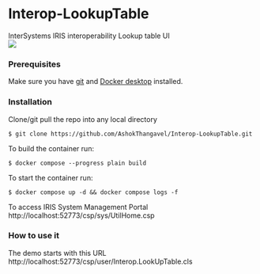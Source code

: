 # Interop-LookupTable
InterSystems IRIS interoperability Lookup table UI    
<img src="https://community.intersystems.com/sites/default/files/inline/images/images/image(12015).png"></img>    
### Prerequisites
Make sure you have [git](https://git-scm.com/book/en/v2/Getting-Started-Installing-Git) and [Docker desktop](https://www.docker.com/products/docker-desktop) installed.
### Installation
Clone/git pull the repo into any local directory   
```
$ git clone https://github.com/AshokThangavel/Interop-LookupTable.git   
```
To build the container run:   
```
$ docker compose --progress plain build
```
To start the container run:     
```
$ docker compose up -d && docker compose logs -f
```
To access IRIS System Management Portal    
http://localhost:52773/csp/sys/UtilHome.csp
### How to use it
The demo starts with this URL    
http://localhost:52773/csp/user/Interop.LookUpTable.cls

```

